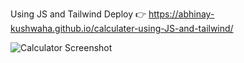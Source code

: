 Using JS and Tailwind
Deploy 👉
https://abhinay-kushwaha.github.io/calculater-using-JS-and-tailwind/

![Calculator Screenshot]((https://github.com/abhinay-kushwaha/calculater-using-JS/blob/main/Document%20-%20Google%20Chrome%2022-May-24%206_49_48%20PM.png))
